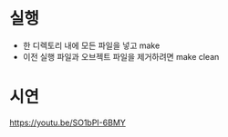 # 실행
- 한 디렉토리 내에 모든 파일을 넣고 make
- 이전 실행 파일과 오브젝트 파일을 제거하려면 make clean

# 시연
https://youtu.be/SO1bPI-6BMY
